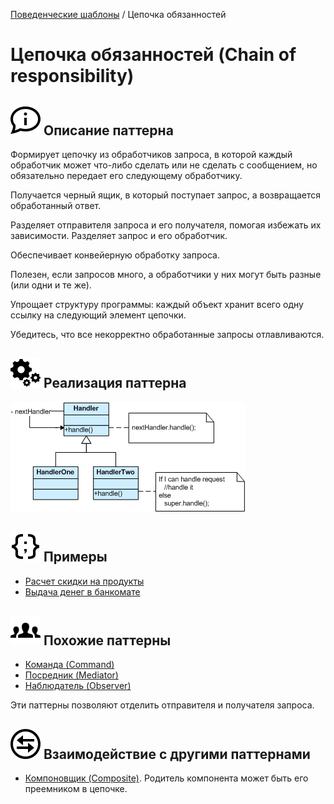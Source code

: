[Поведенческие шаблоны](../#readme) / Цепочка обязанностей

# Цепочка обязанностей (Chain of responsibility)

## ![](../../ui/info.svg) Описание паттерна

Формирует цепочку из обработчиков запроса, в которой каждый обработчик может что-либо сделать или не сделать с сообщением, но обязательно передает его следующему обработчику.

Получается черный ящик, в который поступает запрос, а возвращается обработанный ответ.

Разделяет отправителя запроса и его получателя, помогая избежать их зависимости. Разделяет запрос и его обработчик.

Обеспечивает конвейерную обработку запроса.

Полезен, если запросов много, а обработчики у них могут быть разные (или одни и те же).

Упрощает структуру программы: каждый объект хранит всего одну ссылку на следующий элемент цепочки.

Убедитесь, что все некорректно обработанные запросы отлавливаются.

## ![](../../ui/gear.svg) Реализация паттерна

![Схема паттерна Цепочка обязанностей](./scheme/scheme.gif)

## ![](../../ui/code.svg) Примеры

* [Расчет скидки на продукты](./shopping#readme)
* [Выдача денег в банкомате](./cashMachine#readme)

## ![](../../ui/twins.svg) Похожие паттерны

* [Команда (Command)](../command#readme)
* [Посредник (Mediator)](../mediator#readme)
* [Наблюдатель (Observer)](../observer#readme)

Эти паттерны позволяют отделить отправителя и получателя запроса.

## ![](../../ui/interaction.svg) Взаимодействие с другими паттернами

* [Компоновщик (Composite)](../../structural/composite#readme). Родитель компонента может быть его преемником в цепочке.

